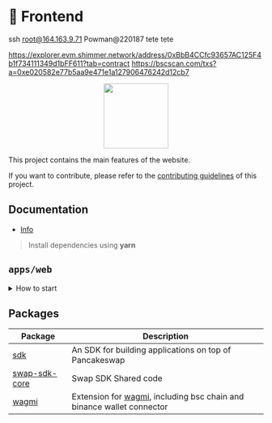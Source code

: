 # 🍦 Frontend


ssh root@164.163.9.71
Powman@220187
tete tete


https://explorer.evm.shimmer.network/address/0xBbB4CCfc93657AC125F4b1f734111349d1bFF611?tab=contract
https://bscscan.com/txs?a=0xe020582e77b5aa9e471e1a127906476242d12cb7

<p align="center">
  <a href="https://whalechain.live">
      <img src="https://whalechain.live/logo.png" height="128">
  </a>
</p>

This project contains the main features of the website.

If you want to contribute, please refer to the [contributing guidelines](./CONTRIBUTING.md) of this project.

## Documentation

- [Info](doc/Info.md)

> Install dependencies using **yarn**

## `apps/web`
<details>
<summary>
How to start
</summary>

```sh
yarn
```

start the development server
```sh
yarn dev
```

build with production mode
```sh
yarn build

# start the application after build
yarn start
```
</details>

## Packages

| Package                                                       | Description                                                                                                            |
|---------------------------------------------------------------|------------------------------------------------------------------------------------------------------------------------|
| [sdk](/packages/swap-sdk)                                     | An SDK for building applications on top of Pancakeswap                                                                 |
| [swap-sdk-core](/packages/swap-sdk-core)                      | Swap SDK Shared code                                                                                                   |
| [wagmi](/packages/wagmi)                                      | Extension for [wagmi](https://github.com/wagmi-dev/wagmi), including bsc chain and binance wallet connector            |

